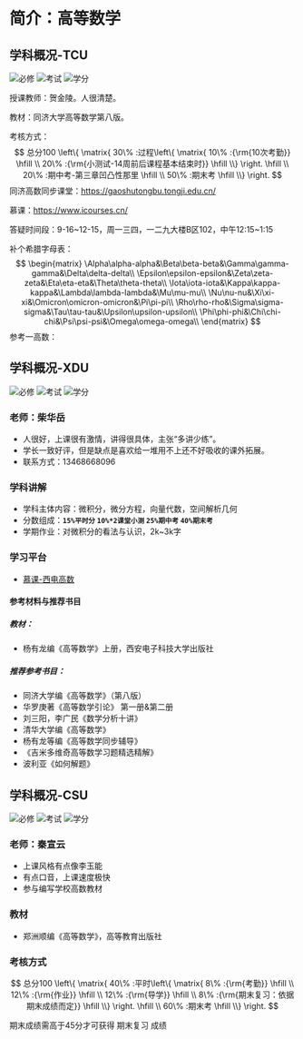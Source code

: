 # 简介：高等数学


  ## 学科概况-TCU

![必修](https://img.shields.io/badge/%E5%BF%85%E4%BF%AE-red) ![考试](https://img.shields.io/badge/%E8%80%83%E8%AF%95-gold) ![学分](https://img.shields.io/badge/%E5%AD%A6%E5%88%86-5.0-white)

授课教师：贺金陵。人很清楚。

教材：同济大学高等数学第八版。

考核方式：
$$
  总分100 \left\{ \matrix{
    30\% :过程\left\{ \matrix{
    10\% :{\rm{10次考勤}} \hfill \\ 
    20\% :{\rm{小测试-14周前后课程基本结束时}} \hfill \\}  \right. \hfill \\ 
    20\% :期中考-第三章凹凸性那里 \hfill \\ 
    50\% :期末考 \hfill \\}  \right.
$$
同济高数同步课堂：https://gaoshutongbu.tongji.edu.cn/

慕课：https://www.icourses.cn/

答疑时间段：9-16~12-15，周一三四，一二九大楼B区102，中午12:15~1:15

补个希腊字母表：
$$
  \begin{matrix}
    \Alpha\alpha-alpha&\Beta\beta-beta&\Gamma\gamma-gamma&\Delta\delta-delta\\
    \Epsilon\epsilon-epsilon&\Zeta\zeta-zeta&\Eta\eta-eta&\Theta\theta-theta\\
    \Iota\iota-iota&\Kappa\kappa-kappa&\Lambda\lambda-lambda&\Mu\mu-mu\\
    \Nu\nu-nu&\Xi\xi-xi&\Omicron\omicron-omicron&\Pi\pi-pi\\
    \Rho\rho-rho&\Sigma\sigma-sigma&\Tau\tau-tau&\Upsilon\upsilon-upsilon\\
    \Phi\phi-phi&\Chi\chi-chi&\Psi\psi-psi&\Omega\omega-omega\\
  \end{matrix}
$$
参考一高数：



  ## 学科概况-XDU

![必修](https://img.shields.io/badge/%E5%BF%85%E4%BF%AE-red) ![考试](https://img.shields.io/badge/%E8%80%83%E8%AF%95-gold) ![学分](https://img.shields.io/badge/%E5%AD%A6%E5%88%86-5.5-white)

  ### 老师：柴华岳

  - 人很好，上课很有激情，讲得很具体，主张“多讲少练”。
  - 学长一致好评，但是缺点是喜欢给一堆用不上还不好吸收的课外拓展。
  - 联系方式：13468668096

  ### 学科讲解

  - 学科主体内容：微积分，微分方程，向量代数，空间解析几何
  - 分数组成：**`15%平时分` `10%*2课堂小测` `25%期中考` `40%期末考`**
  - 学期作业：对微积分的看法与认识，2k~3k字

  ### 学习平台

  - [慕课-西电高数](https://www.icourses.cn/sCourse/course_6645.html)

  #### 参考材料与推荐书目

  ##### 教材：

  - 杨有龙编《高等数学》上册，西安电子科技大学出版社

  ##### 推荐参考书目：

  - 同济大学编《高等数学》（第八版）
  - 华罗庚著《高等数学引论》 第一册&第二册
  - 刘三阳，李广民《数学分析十讲》
  - 清华大学编《高等数学》
  - 杨有龙等编《高等数学同步辅导》
  - 《吉米多维奇高等数学习题精选精解》
  - 波利亚《如何解题》



  ## 学科概况-CSU

![必修](https://img.shields.io/badge/%E5%BF%85%E4%BF%AE-red) ![考试](https://img.shields.io/badge/%E8%80%83%E8%AF%95-gold) ![学分](https://img.shields.io/badge/%E5%AD%A6%E5%88%86-5.0-white)

  ### 老师：秦宣云

  - 上课风格有点像李玉能
  - 有点口音，上课速度极快
  - 参与编写学校高数教材

  ### 教材

  - 郑洲顺编《高等数学》，高等教育出版社

  ### 考核方式

$$
  总分100 \left\{ \matrix{
    40\% :平时\left\{ \matrix{
    8\% :{\rm{考勤}} \hfill \\ 
    12\% :{\rm{作业}} \hfill \\
    12\% :{\rm{导学}} \hfill \\
    8\% :{\rm{期末复习：依据期末成绩而定}} \hfill \\}  \right. \hfill \\ 
    60\% :期末考 \hfill \\}  \right.
$$

期末成绩需高于45分才可获得 期末复习 成绩
